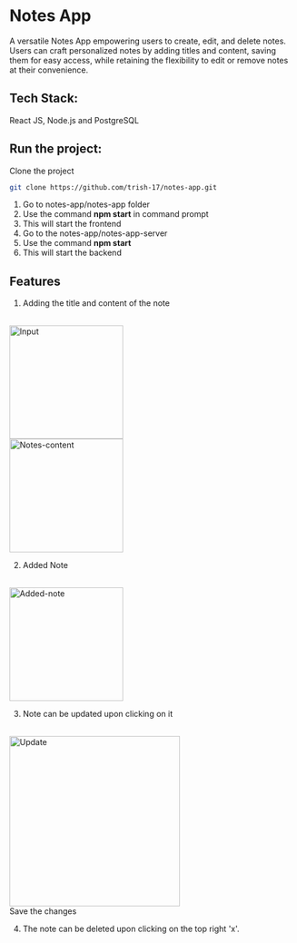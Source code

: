 # Notes App
A versatile Notes App empowering users to create, edit, and delete notes. Users can craft personalized notes by adding titles and content, saving them for easy access, while retaining the flexibility to edit or remove notes at their convenience.
## Tech Stack:
React JS, Node.js and PostgreSQL

## Run the project:

Clone the project
```bash
git clone https://github.com/trish-17/notes-app.git
```
1. Go to notes-app/notes-app folder
2. Use the command **npm start** in command prompt
3. This will start the frontend
4. Go to the notes-app/notes-app-server
5. Use the command **npm start** 
6. This will start the backend

## Features
1. Adding the title and content of the note
<br>
<a href="https://imgbb.com/"><img src="https://i.ibb.co/RQWYd7t/Input.png" alt="Input" border="0" width = "200"></a>
<br>
<a href="https://imgbb.com/"><img src="https://i.ibb.co/7krqdQg/Notes-content.png" alt="Notes-content" border="0" width = "200"></a>

2. Added Note
<br>
<a href="https://imgbb.com/"><img src="https://i.ibb.co/d68vXfH/Added-note.png" alt="Added-note" border="0" width = "200"></a>

3. Note can be updated upon clicking on it
<br>
<a href="https://ibb.co/0nJnwMv"><img src="https://i.ibb.co/dfKfh2x/Update.png" alt="Update" border="0" width = "300"></a>
<br>
Save the changes

4. The note can be deleted upon clicking on the top right 'x'.
